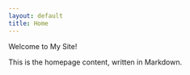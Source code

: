 ```yaml
---
layout: default
title: Home
---
```


Welcome to My Site!

This is the homepage content, written in Markdown.

